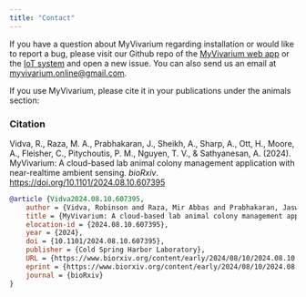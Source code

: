 ```yaml
---
title: "Contact"
---
```

If you have a question about MyVivarium regarding installation or would like to report a bug, please visit our Github repo of the [MyVivarium web app](https://github.com/myvivarium/MyVivarium) or the [IoT system](https://github.com/myvivarium/RPi-IoT) and open a new issue. You can also send us an email at myvivarium.online@gmail.com.

If you use MyVivarium, please cite it in your publications under the animals section:

### Citation
Vidva, R., Raza, M. A., Prabhakaran, J., Sheikh, A., Sharp, A., Ott, H., Moore, A., Fleisher, C., Pitychoutis, P. M., Nguyen, T. V., & Sathyanesan, A. (2024). MyVivarium: A cloud-based lab animal colony management application with near-realtime ambient sensing. *bioRxiv*. https://doi.org/10.1101/2024.08.10.607395

```bibtex
@article {Vidva2024.08.10.607395,
	author = {Vidva, Robinson and Raza, Mir Abbas and Prabhakaran, Jaswant and Sheikh, Ayesha and Sharp, Alaina and Ott, Hayden and Moore, Amelia and Fleisher, Christopher and Pitychoutis, Pothitos M. and Nguyen, Tam V. and Sathyanesan, Aaron},
	title = {MyVivarium: A cloud-based lab animal colony management application with near-realtime ambient sensing},
	elocation-id = {2024.08.10.607395},
	year = {2024},
	doi = {10.1101/2024.08.10.607395},
	publisher = {Cold Spring Harbor Laboratory},
	URL = {https://www.biorxiv.org/content/early/2024/08/10/2024.08.10.607395},
	eprint = {https://www.biorxiv.org/content/early/2024/08/10/2024.08.10.607395.full.pdf},
	journal = {bioRxiv}
}
```